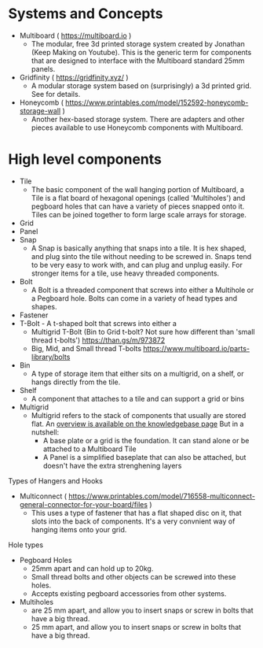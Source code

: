 # Systems and Concepts
* Multiboard ( https://multiboard.io )
  * The modular, free 3d printed storage system created by Jonathan (Keep Making on Youtube).  This is the generic term for components that are designed to interface with the Multiboard standard 25mm panels.
* Gridfinity ( https://gridfinity.xyz/ )
  * A modular storage system based on (surprisingly) a 3d printed grid. See  for details.
* Honeycomb ( https://www.printables.com/model/152592-honeycomb-storage-wall )
  * Another hex-based storage system.  There are adapters and other pieces available to use Honeycomb components with Multiboard.

# High level components
* Tile
  * The basic component of the wall hanging portion of Multiboard, a Tile is a flat board of hexagonal openings (called 'Multiholes') and pegboard holes that can have a variety of pieces snapped onto it.  Tiles can be joined together to form large scale arrays for storage.
* Grid
* Panel
* Snap
  * A Snap is basically anything that snaps into a tile.  It is hex shaped, and plug sinto the tile without needing to be screwed in.  Snaps tend to be very easy to work with, and can plug and unplug easily.  For stronger items for a tile, use heavy threaded components.
* Bolt
  * A Bolt is a threaded component that screws into either a Multihole or a Pegboard hole.  Bolts can come in a variety of head types and shapes.
* Fastener
* T-Bolt - A t-shaped bolt that screws into either a 
  * Multigrid T-Bolt (Bin to Grid t-bolt? Not sure how different than 'small thread t-bolts') https://than.gs/m/973872 
  * Big, Mid, and Small thread T-bolts https://www.multiboard.io/parts-library/bolts 
* Bin
  * A type of storage item that either sits on a multigrid, on a shelf, or hangs directly from the tile.
* Shelf
  * A component that attaches to a tile and can support a grid or bins
* Multigrid
  * Multigrid refers to the stack of components that usually are stored flat.  An [overview is available on the knowledgebase page](https://www.multiboard.io/knowledge-hub/multigrid) But in a nutshell:
    * A base plate or a grid is the foundation.  It can stand alone or be attached to a Multiboard Tile
    * A Panel is a simplified baseplate that can also be attached, but doesn't have the extra strenghening layers

Types of Hangers and Hooks
* Multiconnect ( https://www.printables.com/model/716558-multiconnect-general-connector-for-your-board/files )
  * This uses a type of fastener that has a flat shaped disc on it, that slots into the back of components.  It's a very convnient way of hanging items onto your grid.
  
Hole types
* Pegboard Holes
  * 25mm apart and can hold up to 20kg.
  * Small thread bolts and other objects can be screwed into these holes.
  * Accepts existing pegboard accessories from other systems.
* Multiholes
  * are 25 mm apart, and allow you to insert snaps or screw in bolts that have a big thread.
  * 25 mm apart, and allow you to insert snaps or screw in bolts that have a big thread.
